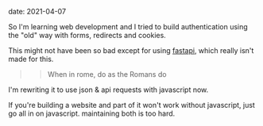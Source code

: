 date: 2021-04-07



So I'm learning web development and I tried to build authentication using the "old" way with forms, redirects and cookies.

This might not have been so bad except for using [fastapi](https://fastapi.tiangolo.com/), which really isn't made for this.

>> When in rome, do as the Romans do

I'm rewriting it to use json & api requests with javascript now.

If you're building a website and part of it won't work without javascript, just go all in on javascript.
maintaining both is too hard.
